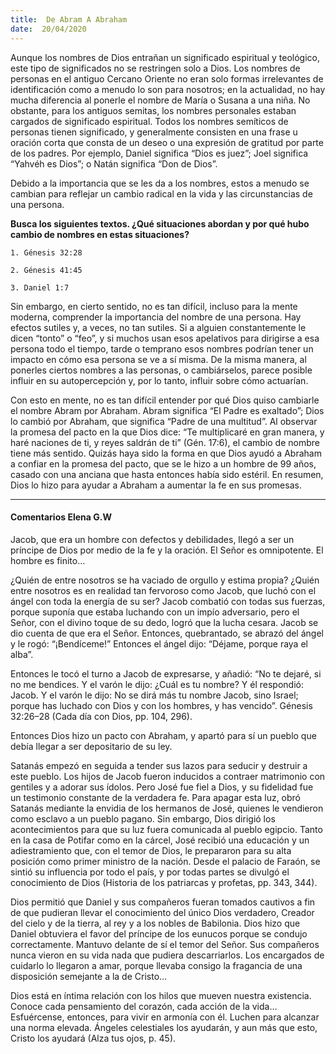 ```yaml
---
title:  De Abram A Abraham 
date:  20/04/2020
---
```


Aunque los nombres de Dios entrañan un significado espiritual y teológico, este tipo de significados no se restringen solo a Dios. Los nombres de personas en el antiguo Cercano Oriente no eran solo formas irrelevantes de identificación como a menudo lo son para nosotros; en la actualidad, no hay mucha diferencia al ponerle el nombre de María o Susana a una niña. No obstante, para los antiguos semitas, los nombres personales estaban cargados de significado espiritual. Todos los nombres semíticos de personas tienen significado, y generalmente consisten en una frase u oración corta que consta de un deseo o una expresión de gratitud por parte de los padres. Por ejemplo, Daniel significa “Dios es juez”; Joel significa “Yahvéh es Dios”; o Natán significa “Don de Dios”.

Debido a la importancia que se les da a los nombres, estos a menudo se cambian para reflejar un cambio radical en la vida y las circunstancias de una persona.

**Busca los siguientes textos. ¿Qué situaciones abordan y por qué hubo cambio de nombres en estas situaciones?**

`1. Génesis 32:28`

`2. Génesis 41:45`

`3. Daniel 1:7`

Sin embargo, en cierto sentido, no es tan difícil, incluso para la mente moderna, comprender la importancia del nombre de una persona. Hay efectos sutiles y, a veces, no tan sutiles. Si a alguien constantemente le dicen “tonto” o “feo”, y si muchos usan esos apelativos para dirigirse a esa persona todo el tiempo, tarde o temprano esos nombres podrían tener un impacto en cómo esa persona se ve a sí misma. De la misma manera, al ponerles ciertos nombres a las personas, o cambiárselos, parece posible influir en su autopercepción y, por lo tanto, influir sobre cómo actuarían.

Con esto en mente, no es tan difícil entender por qué Dios quiso cambiarle el nombre Abram por Abraham. Abram significa “El Padre es exaltado”; Dios lo cambió por Abraham, que significa “Padre de una multitud”. Al observar la promesa del pacto en la que Dios dice: “Te multiplicaré en gran manera, y haré naciones de ti, y reyes saldrán de ti” (Gén. 17:6), el cambio de nombre tiene más sentido. Quizás haya sido la forma en que Dios ayudó a Abraham a confiar en la promesa del pacto, que se le hizo a un hombre de 99 años, casado con una anciana que hasta entonces había sido estéril. En resumen, Dios lo hizo para ayudar a Abraham a aumentar la fe en sus promesas.

---

#### Comentarios Elena G.W

Jacob, que era un hombre con defectos y debilidades, llegó a ser un príncipe de Dios por medio de la fe y la oración. El Señor es omnipotente. El hombre es finito…

¿Quién de entre nosotros se ha vaciado de orgullo y estima propia? ¿Quién entre nosotros es en realidad tan fervoroso como Jacob, que luchó con el ángel con toda la energía de su ser? Jacob combatió con todas sus fuerzas, porque suponía que estaba luchando con un impío adversario, pero el Señor, con el divino toque de su dedo, logró que la lucha cesara. Jacob se dio cuenta de que era el Señor. Entonces, quebrantado, se abrazó del ángel y le rogó: “¡Bendíceme!” Entonces el ángel dijo: “Déjame, porque raya el alba”.

Entonces le tocó el turno a Jacob de expresarse, y añadió: “No te dejaré, si no me bendices. Y el varón le dijo: ¿Cuál es tu nombre? Y él respondió: Jacob. Y el varón le dijo: No se dirá más tu nombre Jacob, sino Israel; porque has luchado con Dios y con los hombres, y has vencido”. Génesis 32:26–28 (Cada día con Dios, pp. 104, 296).

Entonces Dios hizo un pacto con Abraham, y apartó para sí un pueblo que debía llegar a ser depositario de su ley.

Satanás empezó en seguida a tender sus lazos para seducir y destruir a este pueblo. Los hijos de Jacob fueron inducidos a contraer matrimonio con gentiles y a adorar sus ídolos. Pero José fue fiel a Dios, y su fidelidad fue un testimonio constante de la verdadera fe. Para apagar esta luz, obró Satanás mediante la envidia de los hermanos de José, quienes le vendieron como esclavo a un pueblo pagano. Sin embargo, Dios dirigió los acontecimientos para que su luz fuera comunicada al pueblo egipcio. Tanto en la casa de Potifar como en la cárcel, José recibió una educación y un adiestramiento que, con el temor de Dios, le prepararon para su alta posición como primer ministro de la nación. Desde el palacio de Faraón, se sintió su influencia por todo el país, y por todas partes se divulgó el conocimiento de Dios (Historia de los patriarcas y profetas, pp. 343, 344).

Dios permitió que Daniel y sus compañeros fueran tomados cautivos a fin de que pudieran llevar el conocimiento del único Dios verdadero, Creador del cielo y de la tierra, al rey y a los nobles de Babilonia. Dios hizo que Daniel obtuviera el favor del príncipe de los eunucos porque se condujo correctamente. Mantuvo delante de sí el temor del Señor. Sus compañeros nunca vieron en su vida nada que pudiera descarriarlos. Los encargados de cuidarlo lo llegaron a amar, porque llevaba consigo la fragancia de una disposición semejante a la de Cristo…

Dios está en íntima relación con los hilos que mueven nuestra existencia. Conoce cada pensamiento del corazón, cada acción de la vida… Esfuércense, entonces, para vivir en armonía con él. Luchen para alcanzar una norma elevada. Ángeles celestiales los ayudarán, y aun más que esto, Cristo los ayudará (Alza tus ojos, p. 45).